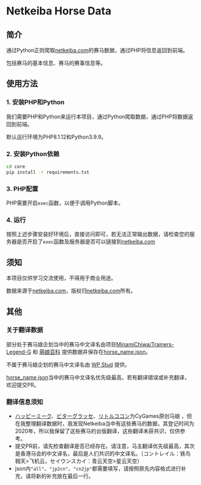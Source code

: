 # Netkeiba Horse Data

## 简介

通过Python正则爬取[netkeiba.com](https://netkeiba.com)的赛马数据，通过PHP将信息返回到前端。

包括赛马的基本信息、赛马的赛事信息等。

## 使用方法

### 1. 安装PHP和Python

我们需要PHP和Python来运行本项目，通过Python爬取数据，通过PHP将数据返回到前端。

默认运行环境为PHP8.1.12和Python3.9.9。

### 2. 安装Python依赖

```bash
cd core
pip install -r requirements.txt
```

### 3. PHP配置

PHP需要开启`exec`函数，以便于调用Python脚本。

### 4. 运行

按照上述步骤安装好环境后，直接访问即可，若无法正常输出数据，请检查您的服务器是否开启了`exec`函数及服务器是否可以链接到[netkeiba.com](https://netkeiba.com)

## 须知

本项目仅供学习交流使用，不得用于商业用途。

数据来源于[netkeiba.com](https://netkeiba.com)，版权归[netkeiba.com](https://netkeiba.com)所有。

## 其他

### 关于翻译数据

部分处于赛马娘企划当中的赛马中文译名由项目[MinamiChiwa/Trainers-Legend-G](https://github.com/MinamiChiwa/Trainers-Legend-G) 和 [萌娘百科](http://moegirl.org.cn/%E8%B5%9B%E9%A9%AC%E5%A8%98) 提供数据并保存在[horse_name.json](https://github.com/TNXG/Netkeiba-Horse_Data/blob/master/core/horse_name.json)。

不属于赛马娘企划的赛马中文译名由 [WP Stud](https://www.wpstud.com/) 提供。

[horse_name.json](https://github.com/TNXG/Netkeiba-Horse_Data/blob/master/core/horse_name.json)当中的赛马中文译名优先级最高，若有翻译错误或补充翻译，欢迎提交PR。

### 翻译信息须知

* [ハッピーミーク](https://zh.moegirl.org.cn/%E5%BF%AB%E4%B9%90%E7%B1%B3%E5%8F%AF)、[ビターグラッセ](https://zh.moegirl.org.cn/Bitter_Glasse)、[リトルココン](https://zh.moegirl.org.cn/Little_Cocon)为CyGames原创马娘 ，但在我整理翻译数据时，我发现Netkeiba当中有这些赛马的数据，其登记时间为2020年，所以我保留了这些赛马的台版翻译，这些翻译未获共识，仅供参考。
* 提交PR前，请先检查翻译是否已经存在。请注意，马主翻译优先级最高，其次是香港马会的中文译名，最后是人们共识的中文译名。（コントレイル：铁鸟翱天>飞机云，セイウンスカイ：青云天空>星云天空）
* json内`"all"`、`"jp2cn"`、`"cn2jp"`都需要填写，请按照原先内容格式进行补充，请将新的补充放在最后一行。

